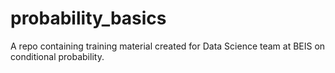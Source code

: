 # probability_basics
A repo containing training material created for Data Science team at BEIS on conditional probability.
